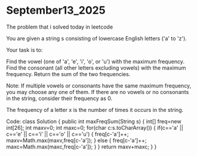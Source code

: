 # September13_2025
The problem that i solved today in leetcode

You are given a string s consisting of lowercase English letters ('a' to 'z').

Your task is to:

Find the vowel (one of 'a', 'e', 'i', 'o', or 'u') with the maximum frequency.
Find the consonant (all other letters excluding vowels) with the maximum frequency.
Return the sum of the two frequencies.

Note: If multiple vowels or consonants have the same maximum frequency, you may choose any one of them. If there are no vowels or no consonants in the string, consider their frequency as 0.

The frequency of a letter x is the number of times it occurs in the string.

Code:
class Solution {
    public int maxFreqSum(String s) {
        int[] freq=new int[26];
        int maxv=0;
        int maxc=0;
        for(char c:s.toCharArray())
        {
            if(c=='a' || c=='e' || c=='i' || c=='o' || c=='u')
            {
                freq[c-'a']++;
                maxv=Math.max(maxv,freq[c-'a']);
            }
            else
            {
                freq[c-'a']++;
                maxc=Math.max(maxc,freq[c-'a']);
            }
        }
        return maxv+maxc;
    }
}
